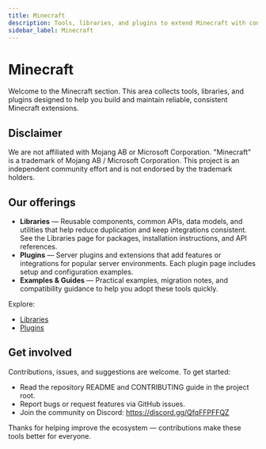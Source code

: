 ```yaml
---
title: Minecraft
description: Tools, libraries, and plugins to extend Minecraft with consistent APIs and reusable components.
sidebar_label: Minecraft
---
```


# Minecraft

Welcome to the Minecraft section. This area collects tools, libraries, and plugins designed to help you build and maintain reliable, consistent Minecraft extensions.

## Disclaimer

We are not affiliated with Mojang AB or Microsoft Corporation. "Minecraft" is a trademark of Mojang AB / Microsoft Corporation. This project is an independent community effort and is not endorsed by the trademark holders.

## Our offerings

- **Libraries** — Reusable components, common APIs, data models, and utilities that help reduce duplication and keep integrations consistent. See the Libraries page for packages, installation instructions, and API references.
- **Plugins** — Server plugins and extensions that add features or integrations for popular server environments. Each plugin page includes setup and configuration examples.
- **Examples & Guides** — Practical examples, migration notes, and compatibility guidance to help you adopt these tools quickly.

Explore:

- [Libraries](/minecraft/libraries/)
- [Plugins](/minecraft/plugins/)

## Get involved

Contributions, issues, and suggestions are welcome. To get started:

- Read the repository README and CONTRIBUTING guide in the project root.
- Report bugs or request features via GitHub issues.
- Join the community on Discord: https://discord.gg/QfqFFPFFQZ

Thanks for helping improve the ecosystem — contributions make these tools better for everyone.
